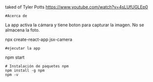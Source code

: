 taked of 
Tyler Potts
https://www.youtube.com/watch?v=4sLUfUGLEp0

    #Acerca de 
La app activa la cámara y tiene boton para capturar la imagen.
No se almacena la foto.

npx create-react-app jsx-camera

    #ejecutar la app
npm start


    # Instalación de paquetes npm 
    npm install -g npm
    npm -v
